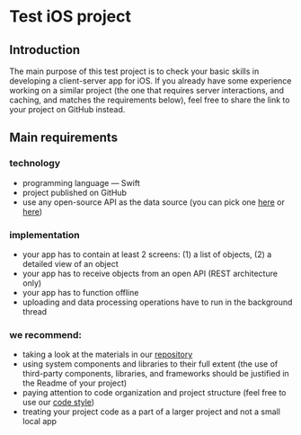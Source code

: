# Test iOS project

## Introduction

The main purpose of this test project is to check your basic skills in developing a client-server app for iOS. If you already have some experience working on a similar project (the one that requires server interactions, and caching, and matches the requirements below), feel free to share the link to your project on GitHub instead.

## Main requirements

### technology

* programming language — Swift
* project published on GitHub
* use any open-source API as the data source (you can pick one [here](https://github.com/toddmotto/public-apis) or [here](https://github.com/surfstudio/iOSSpringSchool2020/blob/master/practice.md))

### implementation

* your app has to contain at least 2 screens: (1) a list of objects, (2) a detailed view of an object
* your app has to receive objects from an open API (REST architecture only)
* your app has to function offline
* uploading and data processing operations have to run in the background thread

### we recommend:
* taking a look at the materials in our [repository](https://github.com/surfstudio/Surf-iOS-Developers)
* using system components and libraries to their full extent (the use of third-party components, libraries, and frameworks should be justified in the Readme of your project)
* paying attention to code organization and project structure (feel free to use our [code style](https://github.com/surfstudio/SwiftCodestyle))
* treating your project code as a part of a larger project and not a small local app
